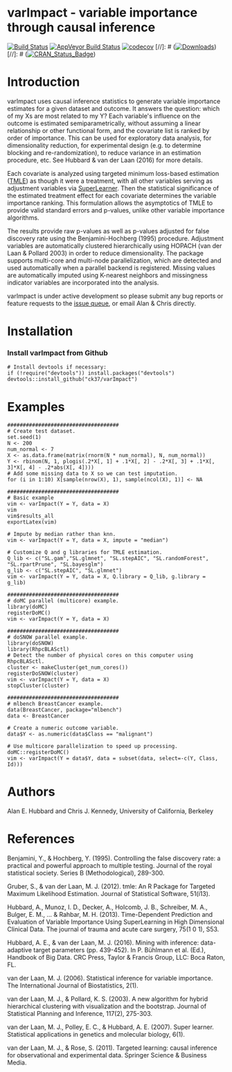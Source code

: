 # varImpact - variable importance through causal inference

[![Build Status](https://travis-ci.org/ck37/varImpact.svg?branch=master)](https://travis-ci.org/ck37/varImpact)
[![AppVeyor Build Status](https://ci.appveyor.com/api/projects/status/github/ck37/varImpact?branch=master&svg=true)](https://ci.appveyor.com/project/ck37/varImpact)
[![codecov](https://codecov.io/gh/ck37/varImpact/branch/master/graph/badge.svg)](https://codecov.io/gh/ck37/varImpact)
[//]: # ([![Downloads](http://cranlogs.r-pkg.org/badges/varImpact)](http://cran.rstudio.com/package=varImpact))
[//]: # ([![CRAN_Status_Badge](http://www.r-pkg.org/badges/version/varImpact)](http://cran.r-project.org/web/packages/varImpact))

# Introduction

varImpact uses causal inference statistics to generate variable importance estimates for a given dataset and outcome. It answers the question: which of my Xs are most related to my Y? Each variable's influence on the outcome is estimated semiparametrically, without assuming a linear relationship or other functional form, and the covariate list is ranked by order of importance. This can be used for exploratory data analysis, for dimensionality reduction, for experimental design (e.g. to determine blocking and re-randomization), to reduce variance in an estimation procedure, etc. See Hubbard & van der Laan (2016) for more details.

Each covariate is analyzed using targeted minimum loss-based estimation ([TMLE](https://cran.r-project.org/web/packages/tmle/index.html)) as though it were a treatment, with all other variables serving as adjustment variables via [SuperLearner](https://github.com/ecpolley/SuperLearner). Then the statistical significance of the estimated treatment effect for each covariate determines the variable importance ranking. This formulation allows the asymptotics of TMLE to provide valid standard errors and p-values, unlike other variable importance algorithms.

The results provide raw p-values as well as p-values adjusted for false discovery rate using the Benjamini-Hochberg (1995) procedure. Adjustment variables are automatically clustered hierarchically using HOPACH (van der Laan & Pollard 2003) in order to reduce dimensionality.  The package supports multi-core and multi-node parallelization, which are detected and used automatically when a parallel backend is registered. Missing values are automatically imputed using K-nearest neighbors and missingness indicator variables are incorporated into the analysis.

varImpact is under active development so please submit any bug reports or feature requests to the [issue queue](https://github.com/ck37/varImpact/issues), or email Alan & Chris directly.

# Installation

### Install varImpact from Github

```{r}
# Install devtools if necessary:
if (!require("devtools")) install.packages("devtools")
devtools::install_github("ck37/varImpact")
```

# Examples

```{r}
####################################
# Create test dataset.
set.seed(1)
N <- 200
num_normal <- 7
X <- as.data.frame(matrix(rnorm(N * num_normal), N, num_normal))
Y <- rbinom(N, 1, plogis(.2*X[, 1] + .1*X[, 2] - .2*X[, 3] + .1*X[, 3]*X[, 4] - .2*abs(X[, 4])))
# Add some missing data to X so we can test imputation.
for (i in 1:10) X[sample(nrow(X), 1), sample(ncol(X), 1)] <- NA

####################################
# Basic example
vim <- varImpact(Y = Y, data = X)
vim
vim$results_all
exportLatex(vim)

# Impute by median rather than knn.
vim <- varImpact(Y = Y, data = X, impute = "median")

# Customize Q and g libraries for TMLE estimation.
Q_lib <- c("SL.gam","SL.glmnet", "SL.stepAIC", "SL.randomForest", "SL.rpartPrune", "SL.bayesglm")
g_lib <- c("SL.stepAIC", "SL.glmnet")
vim <- varImpact(Y = Y, data = X, Q.library = Q_lib, g.library = g_lib)

####################################
# doMC parallel (multicore) example.
library(doMC)
registerDoMC()
vim <- varImpact(Y = Y, data = X)

####################################
# doSNOW parallel example.
library(doSNOW)
library(RhpcBLASctl)
# Detect the number of physical cores on this computer using RhpcBLASctl.
cluster <- makeCluster(get_num_cores())
registerDoSNOW(cluster)
vim <- varImpact(Y = Y, data = X)
stopCluster(cluster)

####################################
# mlbench BreastCancer example.
data(BreastCancer, package="mlbench")
data <- BreastCancer

# Create a numeric outcome variable.
data$Y <- as.numeric(data$Class == "malignant")

# Use multicore parallelization to speed up processing.
doMC::registerDoMC()
vim <- varImpact(Y = data$Y, data = subset(data, select=-c(Y, Class, Id)))

```

# Authors

Alan E. Hubbard and Chris J. Kennedy, University of California, Berkeley

# References

Benjamini, Y., & Hochberg, Y. (1995). Controlling the false discovery rate: a practical and powerful approach to multiple testing. Journal of the royal statistical society. Series B (Methodological), 289-300.

Gruber, S., & van der Laan, M. J. (2012). tmle: An R Package for Targeted Maximum Likelihood Estimation. Journal of Statistical Software, 51(i13).

Hubbard, A., Munoz, I. D., Decker, A., Holcomb, J. B., Schreiber, M. A., Bulger, E. M., ... & Rahbar, M. H. (2013). Time-Dependent Prediction and Evaluation of Variable Importance Using SuperLearning in High Dimensional Clinical Data. The journal of trauma and acute care surgery, 75(1 0 1), S53.

Hubbard, A. E., & van der Laan, M. J. (2016). Mining with inference: data-adaptive target parameters (pp. 439-452). In P. Bühlmann et al. (Ed.), Handbook of Big Data. CRC Press, Taylor & Francis Group, LLC: Boca Raton, FL.

van der Laan, M. J. (2006). Statistical inference for variable importance. The International Journal of Biostatistics, 2(1).

van der Laan, M. J., & Pollard, K. S. (2003). A new algorithm for hybrid hierarchical clustering with visualization and the bootstrap. Journal of Statistical Planning and Inference, 117(2), 275-303.

van der Laan, M. J., Polley, E. C., & Hubbard, A. E. (2007). Super learner. Statistical applications in genetics and molecular biology, 6(1).

van der Laan, M. J., & Rose, S. (2011). Targeted learning: causal inference for observational and experimental data. Springer Science & Business Media.
